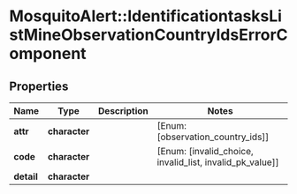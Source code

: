 # MosquitoAlert::IdentificationtasksListMineObservationCountryIdsErrorComponent


## Properties
Name | Type | Description | Notes
------------ | ------------- | ------------- | -------------
**attr** | **character** |  | [Enum: [observation_country_ids]] 
**code** | **character** |  | [Enum: [invalid_choice, invalid_list, invalid_pk_value]] 
**detail** | **character** |  | 


